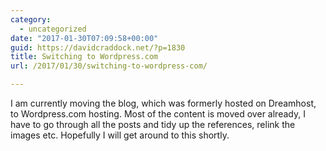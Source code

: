 ```yaml
---
category:
  - uncategorized
date: "2017-01-30T07:09:58+00:00"
guid: https://davidcraddock.net/?p=1830
title: Switching to Wordpress.com
url: /2017/01/30/switching-to-wordpress-com/

---
```

I am currently moving the blog, which was formerly hosted on Dreamhost, to Wordpress.com hosting. Most of the content is moved over already, I have to go through all the posts and tidy up the references, relink the images etc. Hopefully I will get around to this shortly.
